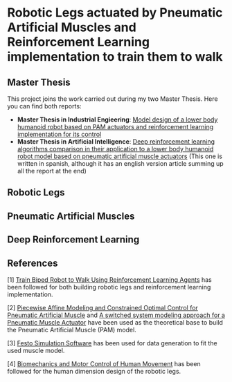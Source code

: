 # Robotic Legs actuated by Pneumatic Artificial Muscles and Reinforcement Learning implementation to train them to walk

## Master Thesis
This project joins the work carried out during my two Master Thesis. Here you can find both reports:
* **Master Thesis in Industrial Engieering**: [Model design of a lower body humanoid robot based on PAM actuators and reinforcement learning implementation for its control](https://oa.upm.es/65525/1/TFM_EDUARDO_REYERO_IBANEZ.pdf)
* **Master Thesis in Artificial Intelligence**: [Deep reinforcement learning algorithms comparison in their application to a lower body humanoid robot model based on pneumatic artificial muscle actuators](https://drive.google.com/file/d/1OpMo1SvGTNUHVWxP6zRofi0JJWP4zGPk/view?usp=sharing) (This one is written in spanish, although it has an english version article summing up all the report at the end)

## Robotic Legs

## Pneumatic Artificial Muscles

## Deep Reinforcement Learning

## References
[1] [Train Biped Robot to Walk Using Reinforcement Learning Agents](https://www.mathworks.com/help/reinforcement-learning/ug/train-biped-robot-to-walk-using-reinforcement-learning-agents.html) has been followed for both building robotic legs and reinforcement learning implementation.

[2] [Piecewise Affine Modeling and Constrained Optimal Control for Pneumatic Artificial Muscle](https://ieeexplore.ieee.org/abstract/document/6484956) and [A switched system modeling approach for a Pneumatic Muscle Actuator](https://ieeexplore.ieee.org/abstract/document/6210042) have been used as the theoretical base to build the Pneumatic Artificial Muscle (PAM) model.

[3] [Festo Simulation Software](https://www.festo.com/us/en/) has been used for data generation to fit the used muscle model.

[4] [Biomechanics and Motor Control of Human Movement](https://books.google.es/books?hl=es&lr=&id=_bFHL08IWfwC&oi=fnd&pg=PR13&dq=Biomechanics+and+Motor+Control+of+Human+Movement&ots=Jnky9rf8T5&sig=lgIWU_ic3B5i69Sj7-fgEBmlC1Q&redir_esc=y#v=onepage&q=Biomechanics%20and%20Motor%20Control%20of%20Human%20Movement&f=false) has been followed for the human dimension design of the robotic legs.


